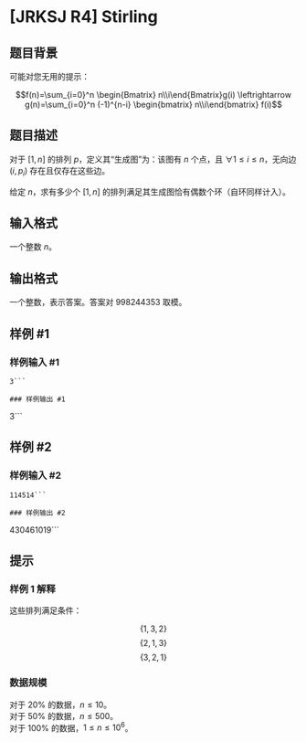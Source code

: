# [JRKSJ R4] Stirling

## 题目背景

可能对您无用的提示：

$$f(n)=\sum_{i=0}^n \begin{Bmatrix} n\\i\end{Bmatrix}g(i) \leftrightarrow g(n)=\sum_{i=0}^n (-1)^{n-i} \begin{bmatrix} n\\i\end{bmatrix} f(i)$$

## 题目描述

对于 $[1,n]$ 的排列 $p$，定义其“生成图”为：该图有 $n$ 个点，且 $\forall 1\le i\le n$，无向边 $(i,p_i)$ 存在且仅存在这些边。

给定 $n$，求有多少个 $[1,n]$ 的排列满足其生成图恰有偶数个环（自环同样计入）。

## 输入格式

一个整数 $n$。

## 输出格式

一个整数，表示答案。答案对 $998244353$ 取模。

## 样例 #1

### 样例输入 #1
```
3```

### 样例输出 #1

```
3```

## 样例 #2

### 样例输入 #2
```
114514```

### 样例输出 #2

```
430461019```

## 提示

### 样例 $1$ 解释

这些排列满足条件：

$$\{1,3,2\}$$
$$\{2,1,3\}$$
$$\{3,2,1\}$$

### 数据规模

对于 $20\%$ 的数据，$n\le 10$。\
对于 $50\%$ 的数据，$n\le 500$。\
对于 $100\%$ 的数据，$1\le n\le 10^6$。

